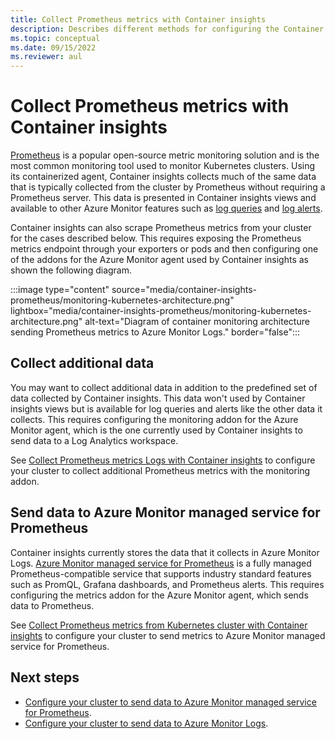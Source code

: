 ```yaml
---
title: Collect Prometheus metrics with Container insights
description: Describes different methods for configuring the Container insights agent to scrape Prometheus metrics from your Kubernetes cluster.
ms.topic: conceptual
ms.date: 09/15/2022
ms.reviewer: aul
---
```


# Collect Prometheus metrics with Container insights
[Prometheus](https://prometheus.io/) is a popular open-source metric monitoring solution and is the most common monitoring tool used to monitor Kubernetes clusters. Using its containerized agent, Container insights collects much of the same data that is typically collected from the cluster by Prometheus without requiring a Prometheus server. This data is presented in Container insights views and available to other Azure Monitor features such as [log queries](container-insights-log-query.md) and [log alerts](container-insights-log-alerts.md).

Container insights can also scrape Prometheus metrics from your cluster for the cases described below. This requires exposing the Prometheus metrics endpoint through your exporters or pods and then configuring one of the addons for the Azure Monitor agent used by Container insights as shown the following diagram.


:::image type="content" source="media/container-insights-prometheus/monitoring-kubernetes-architecture.png" lightbox="media/container-insights-prometheus/monitoring-kubernetes-architecture.png" alt-text="Diagram of container monitoring architecture sending Prometheus metrics to Azure Monitor Logs." border="false":::


## Collect additional data
You may want to collect additional data in addition to the predefined set of data collected by Container insights. This data won't used by Container insights views but is available for log queries and alerts like the other data it collects. This requires configuring the monitoring addon for the Azure Monitor agent, which is the one currently used by Container insights to send data to a Log Analytics workspace. 

See [Collect Prometheus metrics Logs with Container insights](container-insights-prometheus-monitoring-addon.md) to configure your cluster to collect additional Prometheus metrics with the monitoring addon.

## Send data to Azure Monitor managed service for Prometheus
Container insights currently stores the data that it collects in Azure Monitor Logs. [Azure Monitor managed service for Prometheus](../essentials/prometheus-metrics-overview.md) is a fully managed Prometheus-compatible service that supports industry standard features such as PromQL, Grafana dashboards, and Prometheus alerts. This requires configuring the metrics addon for the Azure Monitor agent, which sends data to Prometheus. 

See [Collect Prometheus metrics from Kubernetes cluster with Container insights](container-insights-prometheus-metrics-addon.md) to configure your cluster to send metrics to Azure Monitor managed service for Prometheus.


## Next steps

- [Configure your cluster to send data to Azure Monitor managed service for Prometheus](container-insights-prometheus-metrics-addon.md).
- [Configure your cluster to send data to Azure Monitor Logs](container-insights-prometheus-metrics-addon.md).
